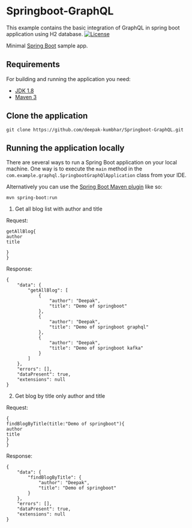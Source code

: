 # Springboot-GraphQL
This example contains the basic integration of GraphQL in spring boot application using H2 database.
[![License](http://img.shields.io/:license-apache-blue.svg)](http://www.apache.org/licenses/LICENSE-2.0.html)

Minimal [Spring Boot](http://projects.spring.io/spring-boot/) sample app.


## Requirements

For building and running the application you need:

- [JDK 1.8](http://www.oracle.com/technetwork/java/javase/downloads/jdk8-downloads-2133151.html)
- [Maven 3](https://maven.apache.org)

## Clone the application
```git clone https://github.com/deepak-kumbhar/Springboot-GraphQL.git```

## Running the application locally

There are several ways to run a Spring Boot application on your local machine. One way is to execute the `main` method in the `com.example.graphql.SpringbootGraphQlApplication` class from your IDE.

Alternatively you can use the [Spring Boot Maven plugin](https://docs.spring.io/spring-boot/docs/current/reference/html/build-tool-plugins-maven-plugin.html) like so:

```shell
mvn spring-boot:run
```

1. Get all blog list with author and title

Request: 
```{
getAllBlog{
author
title

}
}
```

Response:
```
{
    "data": {
        "getAllBlog": [
            {
                "author": "Deepak",
                "title": "Demo of springboot"
            },
            {
                "author": "Deepak",
                "title": "Demo of springboot graphql"
            },
            {
                "author": "Deepak",
                "title": "Demo of springboot kafka"
            }
        ]
    },
    "errors": [],
    "dataPresent": true,
    "extensions": null
}
```

2. Get blog by title only author and title

Request:
```
{
findBlogByTitle(title:"Demo of springboot"){
author
title
}
}
```

Response:
```
{
    "data": {
        "findBlogByTitle": {
            "author": "Deepak",
            "title": "Demo of springboot"
        }
    },
    "errors": [],
    "dataPresent": true,
    "extensions": null
}
```

